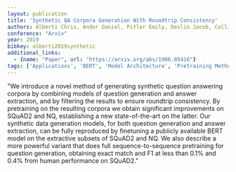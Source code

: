 ```yaml
---
layout: publication
title: 'Synthetic QA Corpora Generation With Roundtrip Consistency'
authors: Alberti Chris, Andor Daniel, Pitler Emily, Devlin Jacob, Collins Michael
conference: "Arxiv"
year: 2019
bibkey: alberti2019synthetic
additional_links:
  - {name: "Paper", url: "https://arxiv.org/abs/1906.05416"}
tags: ['Applications', 'BERT', 'Model Architecture', 'Pretraining Methods', 'Training Techniques']
---
```

"We introduce a novel method of generating synthetic question answering corpora by combining models of question generation and answer extraction, and by filtering the results to ensure roundtrip consistency. By pretraining on the resulting corpora we obtain significant improvements on SQuAD2 and NQ, establishing a new state-of-the-art on the latter. Our synthetic data generation models, for both question generation and answer extraction, can be fully reproduced by finetuning a publicly available BERT model on the extractive subsets of SQuAD2 and NQ. We also describe a more powerful variant that does full sequence-to-sequence pretraining for question generation, obtaining exact match and F1 at less than 0.1&#37; and 0.4&#37; from human performance on SQuAD2."
